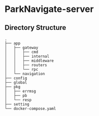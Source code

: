 # ParkNavigate-server

## Directory Structure
```
.
├── app
│   ├── gateway
│   │   ├── cmd
│   │   ├── internal
│   │   ├── middleware
│   │   ├── routers
│   │   └── rpc
│   └── navigation
├── config
├── global
├── pkg
│   ├── errmsg
│   ├── pb
│   └── resp
├── setting
└── docker-compose.yaml
```